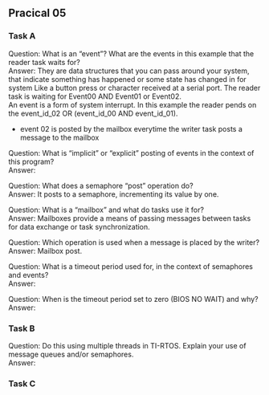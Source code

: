 ## Pracical 05

### Task A
Question: What is an “event”? What are the events in this example that the reader 
task waits
for?  
Answer: They are data structures that you can pass around your system, that indicate something has happened or some state has changed in for system Like a button press or character received at a serial port. The reader task is waiting for Event00 AND Event01 or Event02.  
An event is a form of system interrupt. In this example the reader pends on the event_id_02 OR (event_id_00 AND event_id_01).  
- event 02 is posted by the mailbox everytime the writer task posts a message to the mailbox


Question: What is “implicit” or “explicit” posting of events in the context of this 
program?  
Answer: 


Question: What does a semaphore “post” operation do?  
Answer: It posts to a semaphore, incrementing its value by one.  


Question: What is a “mailbox” and what do tasks use it for?  
Answer: Mailboxes provide a means of passing messages between tasks for data exchange or task synchronization.  


Question: Which operation is used when a message is placed by the writer?  
Answer: Mailbox post.  


Question: What is a timeout period used for, in the context of semaphores and 
events?  
Answer:


Question: When is the timeout period set to zero (BIOS NO WAIT) and why?  
Answer:

### Task B
Question: Do this using multiple threads in TI-RTOS. Explain your use of message queues and/or
semaphores.  
Answer:  
### Task C
